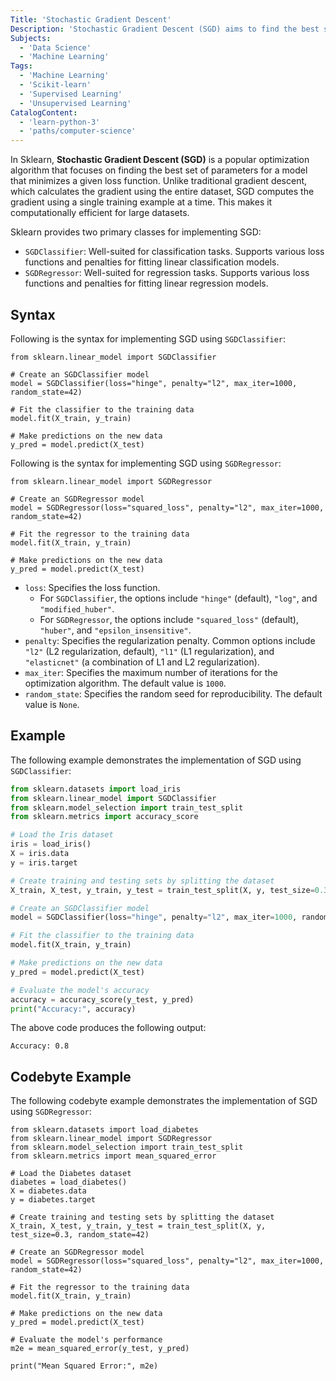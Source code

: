 ```yaml
---
Title: 'Stochastic Gradient Descent'
Description: 'Stochastic Gradient Descent (SGD) aims to find the best set of parameters for a model that minimizes a given loss function.'
Subjects:
  - 'Data Science'
  - 'Machine Learning'
Tags:
  - 'Machine Learning'
  - 'Scikit-learn'
  - 'Supervised Learning'
  - 'Unsupervised Learning'
CatalogContent:
  - 'learn-python-3'
  - 'paths/computer-science'
---
```


In Sklearn, **Stochastic Gradient Descent (SGD)** is a popular optimization algorithm that focuses on finding the best set of parameters for a model that minimizes a given loss function. Unlike traditional gradient descent, which calculates the gradient using the entire dataset, SGD computes the gradient using a single training example at a time. This makes it computationally efficient for large datasets.

Sklearn provides two primary classes for implementing SGD:

- `SGDClassifier`: Well-suited for classification tasks. Supports various loss functions and penalties for fitting linear classification models.
- `SGDRegressor`: Well-suited for regression tasks. Supports various loss functions and penalties for fitting linear regression models.

## Syntax

Following is the syntax for implementing SGD using `SGDClassifier`:

```pseudo
from sklearn.linear_model import SGDClassifier

# Create an SGDClassifier model
model = SGDClassifier(loss="hinge", penalty="l2", max_iter=1000, random_state=42)

# Fit the classifier to the training data
model.fit(X_train, y_train)

# Make predictions on the new data
y_pred = model.predict(X_test)
```

Following is the syntax for implementing SGD using `SGDRegressor`:

```pseudo
from sklearn.linear_model import SGDRegressor

# Create an SGDRegressor model
model = SGDRegressor(loss="squared_loss", penalty="l2", max_iter=1000, random_state=42)

# Fit the regressor to the training data
model.fit(X_train, y_train)

# Make predictions on the new data
y_pred = model.predict(X_test)
```

- `loss`: Specifies the loss function.
  - For `SGDClassifier`, the options include `"hinge"` (default), `"log"`, and `"modified_huber"`.
  - For `SGDRegressor`, the options include `"squared_loss"` (default), `"huber"`, and `"epsilon_insensitive"`.
- `penalty`: Specifies the regularization penalty. Common options include `"l2"` (L2 regularization, default), `"l1"` (L1 regularization), and `"elasticnet"` (a combination of L1 and L2 regularization).
- `max_iter`: Specifies the maximum number of iterations for the optimization algorithm. The default value is `1000`.
- `random_state`: Specifies the random seed for reproducibility. The default value is `None`.

## Example

The following example demonstrates the implementation of SGD using `SGDClassifier`:

```py
from sklearn.datasets import load_iris
from sklearn.linear_model import SGDClassifier
from sklearn.model_selection import train_test_split
from sklearn.metrics import accuracy_score

# Load the Iris dataset
iris = load_iris()
X = iris.data
y = iris.target

# Create training and testing sets by splitting the dataset
X_train, X_test, y_train, y_test = train_test_split(X, y, test_size=0.3, random_state=42)

# Create an SGDClassifier model
model = SGDClassifier(loss="hinge", penalty="l2", max_iter=1000, random_state=42)

# Fit the classifier to the training data
model.fit(X_train, y_train)

# Make predictions on the new data
y_pred = model.predict(X_test)

# Evaluate the model's accuracy
accuracy = accuracy_score(y_test, y_pred)
print("Accuracy:", accuracy)
```

The above code produces the following output:

```shell
Accuracy: 0.8
```

## Codebyte Example

The following codebyte example demonstrates the implementation of SGD using `SGDRegressor`:

```codebyte/python
from sklearn.datasets import load_diabetes
from sklearn.linear_model import SGDRegressor
from sklearn.model_selection import train_test_split
from sklearn.metrics import mean_squared_error

# Load the Diabetes dataset
diabetes = load_diabetes()
X = diabetes.data
y = diabetes.target

# Create training and testing sets by splitting the dataset
X_train, X_test, y_train, y_test = train_test_split(X, y, test_size=0.3, random_state=42)

# Create an SGDRegressor model
model = SGDRegressor(loss="squared_loss", penalty="l2", max_iter=1000, random_state=42)

# Fit the regressor to the training data
model.fit(X_train, y_train)

# Make predictions on the new data
y_pred = model.predict(X_test)

# Evaluate the model's performance
m2e = mean_squared_error(y_test, y_pred)

print("Mean Squared Error:", m2e)
```

